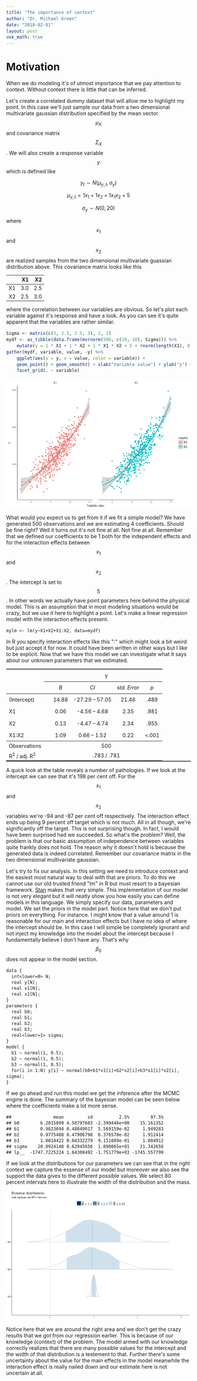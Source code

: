 ```yaml
---
title: "The importance of context"
author: "Dr. Michael Green"
date: "2018-02-01"
layout: post
use_math: true
---
```

 
 

 
 
# Motivation
 
When we do modeling it's of utmost importance that we pay attention to context. Without context there is little that can be inferred. 
 

 
Let's create a correlated dummy dataset that will allow me to highlight my point. In this case we'll just sample our data from a two dimensional multivariate gaussian distribution specified by the mean vector $$\mu_X$$ and covariance matrix $$\Sigma_X$$. We will also create a response variable $$y$$ which is defined like
 
$$y_t\sim N(\mu_{y,t}, \sigma_y)$$
 
$$\mu_{y,t}=1x_1+1x_2+1x_1 x_2+5$$
 
$$\sigma_y\sim N(0,20)$$
 
where $$x_1$$ and $$x_2$$ are realized samples from the two dimensional multivariate guassian distribution above. This covariance matrix looks like this
 

|   |  X1|  X2|
|:--|---:|---:|
|X1 | 3.0| 2.5|
|X2 | 2.5| 3.0|
 
where the correlation between our variables are obvious. So let's plot each variable against it's response and have a look. As you can see it's quite apparent that the variables are rather similar.
 
```r
Sigma <- matrix(c(3, 2.5, 2.5, 3), 2, 2)
mydf <- as_tibble(data.frame(mvrnorm(500, c(10, 10), Sigma))) %>% 
    mutate(y = 1 * X1 + 1 * X2 + 1 * X1 * X2 + 5 + rnorm(length(X1), 0, 20))
gather(mydf, variable, value, -y) %>% 
    ggplot(aes(y = y, x = value, color = variable)) +
    geom_point() + geom_smooth() + xlab("Variable value") + ylab("y") + 
    facet_grid(. ~ variable)
```

![plot of chunk dataplotforvariables](/images/figure/dataplotforvariables-1.png)
 
What would you expect us to get from it if we fit a simple model? We have generated 500 observations and we are estimating 4 coefficients. Should be fine right? Well it turns out it's not fine at all. Not fine at all. Remember that we defined our coefficients to be 1 both for the independent effects and for the interaction effects between $$x_1$$ and $$x_2$$. The intercept is set to $$5$$. In other words we actually have point parameters here behind the physical model. This is an assumption that in most modeling situations would be crazy, but we use it here to highlight a point. Let's make a linear regression model with the interaction effects present.
 

    mylm <- lm(y~X1+X2+X1:X2, data=mydf)
 
In R you specify interaction effects like this ":" which might look a bit weird but just accept it for now. It could have been written in other ways but I like to be explicit. Now that we have this model we can investigate what it says about our unknown parameters that we estimated.
 
 
<table style="border-collapse:collapse; border:none;border-bottom:double;">
<tr>
<td style="padding:0.2cm; border-top:double;">&nbsp;</td>
<td style="border-bottom:1px solid; padding-left:0.5em; padding-right:0.5em; border-top:double;">&nbsp;</td>
<td style="padding:0.2cm; text-align:center; border-bottom:1px solid; border-top:double;" colspan="4">y</td>
</tr>
<tr>
<td style="padding:0.2cm; font-style:italic;">&nbsp;</td>
<td style="padding-left:0.5em; padding-right:0.5em; font-style:italic;">&nbsp;</td>
<td style="padding:0.2cm; text-align:center; font-style:italic; ">B</td>
<td style="padding:0.2cm; text-align:center; font-style:italic; ">CI</td>
<td style="padding:0.2cm; text-align:center; font-style:italic; ">std. Error</td>
<td style="padding:0.2cm; text-align:center; font-style:italic; ">p</td> 
</tr>
<tr>
<td style="padding:0.2cm; border-top:1px solid; text-align:left;">(Intercept)</td>
<td style="padding-left:0.5em; padding-right:0.5em; border-top:1px solid; ">&nbsp;</td>
<td style="padding:0.2cm; text-align:center; border-top:1px solid; ">14.88</td>
<td style="padding:0.2cm; text-align:center; border-top:1px solid; ">&#45;27.29&nbsp;&ndash;&nbsp;57.05</td>
<td style="padding:0.2cm; text-align:center; border-top:1px solid; ">21.46</td>
<td style="padding:0.2cm; text-align:center; border-top:1px solid; ">.489</td>
</tr>
<tr>
<td style="padding:0.2cm; text-align:left;">X1</td>
<td style="padding-left:0.5em; padding-right:0.5em;">&nbsp;</td>
<td style="padding:0.2cm; text-align:center; ">0.06</td>
<td style="padding:0.2cm; text-align:center; ">&#45;4.56&nbsp;&ndash;&nbsp;4.68</td>
<td style="padding:0.2cm; text-align:center; ">2.35</td>
<td style="padding:0.2cm; text-align:center; ">.981</td>
</tr>
<tr>
<td style="padding:0.2cm; text-align:left;">X2</td>
<td style="padding-left:0.5em; padding-right:0.5em;">&nbsp;</td>
<td style="padding:0.2cm; text-align:center; ">0.13</td>
<td style="padding:0.2cm; text-align:center; ">&#45;4.47&nbsp;&ndash;&nbsp;4.74</td>
<td style="padding:0.2cm; text-align:center; ">2.34</td>
<td style="padding:0.2cm; text-align:center; ">.955</td>
</tr>
<tr>
<td style="padding:0.2cm; text-align:left;">X1:X2</td>
<td style="padding-left:0.5em; padding-right:0.5em;">&nbsp;</td>
<td style="padding:0.2cm; text-align:center; ">1.09</td>
<td style="padding:0.2cm; text-align:center; ">0.66&nbsp;&ndash;&nbsp;1.52</td>
<td style="padding:0.2cm; text-align:center; ">0.22</td>
<td style="padding:0.2cm; text-align:center; ">&lt;.001</td>
</tr>
<tr>
<td style="padding:0.2cm; padding-top:0.1cm; padding-bottom:0.1cm; text-align:left; border-top:1px solid;">Observations</td>
<td style="padding-left:0.5em; padding-right:0.5em; border-top:1px solid;">&nbsp;</td><td style="padding:0.2cm; padding-top:0.1cm; padding-bottom:0.1cm; text-align:center; border-top:1px solid;" colspan="4">500</td>
</tr>
<tr>
<td style="padding:0.2cm; text-align:left; padding-top:0.1cm; padding-bottom:0.1cm;">R<sup>2</sup> / adj. R<sup>2</sup></td>

<td style="padding-left:0.5em; padding-right:0.5em;">&nbsp;</td><td style="padding:0.2cm; text-align:center; padding-top:0.1cm; padding-bottom:0.1cm;" colspan="4">.783 / .781</td>
 </tr>
</table>
 
 
A quick look at the table reveals a number of pathologies. If we look at the intercept we can see that it's 198 per cent off. For the $$x_1$$ and $$x_2$$ variables we're -94 and -87 per cent off respectively. The interaction effect ends up being 9 percent off target which is not much. All in all though, we're significantly off the target. This is not surprising though. In fact, I would have been surprised had we succeeded. So what's the problem? Well, the problem is that our basic assumption of independence between variables quite frankly does not hold. The reason why it doesn't hold is because the generated data is indeed correlated. Remember our covariance matrix in the two dimensional multivariate gaussian. 
 
Let's try to fix our analysis. In this setting we need to introduce context and the easiest most natural way to deal with that are priors. To do this we cannot use our old trusted friend "lm" in R but must resort to a bayesian framework. [Stan](http://mc-stan.org) makes that very simple. This implementation of our model is not very elegant but it will neatly show you how easily you can define models in this language. We simply specify our data, parameters and model. We set the priors in the model part. Notice here that we don't put priors on everything. For instance. I might know that a value around 1 is reasonable for our main and interaction effects but I have no idea of where the intercept should be. In this case I will simple be completely ignorant and not inject my knowledge into the model about the intercept because I fundamentally believe I don't have any. That's why $$\beta_0$$ does not appear in the model section. 
 

    data {
      int<lower=0> N;
      real y[N];
      real x1[N];
      real x2[N];
    }
    parameters {
      real b0;
      real b1;
      real b2;
      real b3;
      real<lower=1> sigma;
    }
    model {
      b1 ~ normal(1, 0.5);
      b2 ~ normal(1, 0.5);
      b3 ~ normal(1, 0.5);
      for(i in 1:N) y[i] ~ normal(b0+b1*x1[i]+b2*x2[i]+b3*x1[i]*x2[i], sigma);
    }
 

 
If we go ahead and run this model we get the inference after the MCMC engine is done. The summary of the bayesian model can be seen below where the coefficients make a lot more sense.
 

    ##                mean         sd          2.5%        97.5%
    ## b0        6.2015899 4.50797603 -2.399446e+00    15.161352
    ## b1        0.9823694 0.48849017  5.569159e-02     1.949283
    ## b2        0.9775408 0.47906798  6.376570e-02     1.912414
    ## b3        1.0014422 0.04332279  9.151089e-01     1.084912
    ## sigma    20.0924148 0.62945656  1.890865e+01    21.342656
    ## lp__  -1747.7225224 1.64308492 -1.751779e+03 -1745.557799
 
If we look at the distributions for our parameters we can see that in the right context we capture the essense of our model but moreover we also see the support the data gives to the different possible values. We select 80 percent intervals here to illustrate the width of the distribution and the mass.
 
![plot of chunk histogramsex1](/images/figure/histogramsex1-1.png)
 
Notice here that we are around the right area and we don't get the crazy results that we got from our regression earlier. This is because of our knowledge (context) of the problem. The model armed with our knowledge correctly realizes that there are many possible values for the intercept and the width of that distribution is a testement to that. Further there's some uncertainty about the value for the main effects in the model meanwhile the interaction effect is really nailed down and our estimate here is not uncertain at all.
